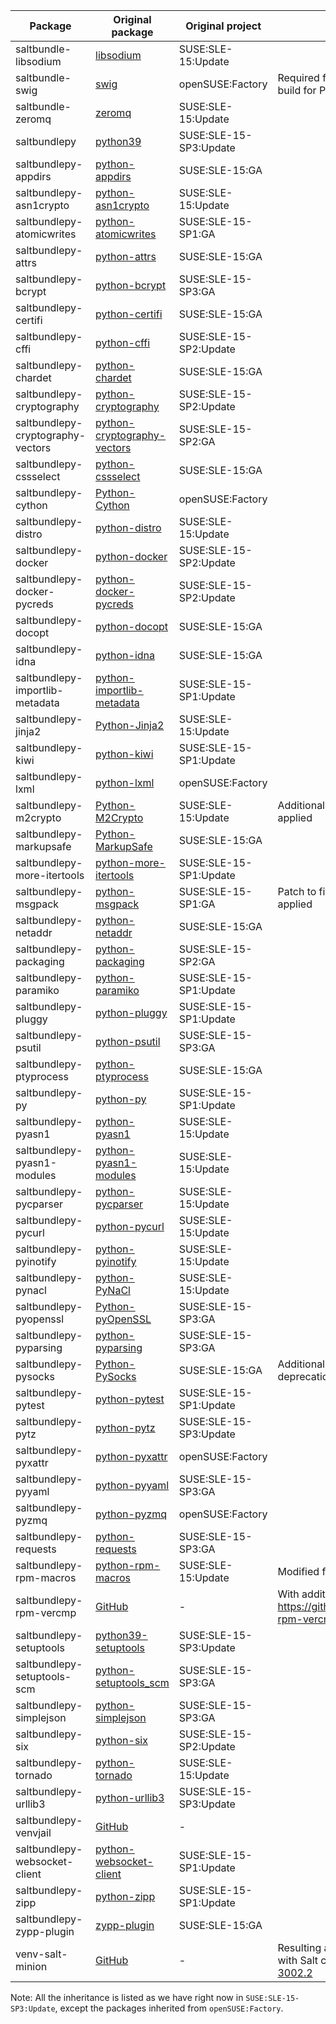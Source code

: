 | Package | Original package | Original project | Description |
| --- | --- | --- | --- |
| saltbundle-libsodium | [libsodium](https://build.opensuse.org/package/show/SUSE:SLE-15:Update/libsodium) | SUSE:SLE-15:Update |  |
| saltbundle-swig | [swig](https://build.opensuse.org/package/show/openSUSE:Factory/swig) | openSUSE:Factory | Required for binary python modules build for Python 3.9 |
| saltbundle-zeromq | [zeromq](https://build.opensuse.org/package/show/SUSE:SLE-15:Update/zeromq) | SUSE:SLE-15:Update |  |
| saltbundlepy | [python39](https://build.opensuse.org/package/show/SUSE:SLE-15-SP3:Update/python39) | SUSE:SLE-15-SP3:Update |  |
| saltbundlepy-appdirs | [python-appdirs](https://build.opensuse.org/package/show/SUSE:SLE-15:GA/python-appdirs) | SUSE:SLE-15:GA |  |
| saltbundlepy-asn1crypto | [python-asn1crypto](https://build.opensuse.org/package/show/SUSE:SLE-15:Update/python-asn1crypto) | SUSE:SLE-15:Update |  |
| saltbundlepy-atomicwrites | [python-atomicwrites](https://build.opensuse.org/package/show/SUSE:SLE-15-SP1:GA/python-atomicwrites) | SUSE:SLE-15-SP1:GA |  |
| saltbundlepy-attrs | [python-attrs](https://build.opensuse.org/package/show/SUSE:SLE-15:GA/attr) | SUSE:SLE-15:GA |  |
| saltbundlepy-bcrypt | [python-bcrypt](https://build.opensuse.org/package/show/SUSE:SLE-15-SP3:GA/python-bcrypt) | SUSE:SLE-15-SP3:GA |  |
| saltbundlepy-certifi | [python-certifi](https://build.opensuse.org/package/show/SUSE:SLE-15:GA/python-certifi) | SUSE:SLE-15:GA |  |
| saltbundlepy-cffi | [python-cffi](https://build.opensuse.org/package/show/SUSE:SLE-15-SP2:Update/python-cffi) | SUSE:SLE-15-SP2:Update |  |
| saltbundlepy-chardet | [python-chardet](https://build.opensuse.org/package/show/SUSE:SLE-15:GA/python-chardet) | SUSE:SLE-15:GA |  |
| saltbundlepy-cryptography | [python-cryptography](https://build.opensuse.org/package/show/SUSE:SLE-15-SP2:Update/python-cryptography) | SUSE:SLE-15-SP2:Update |  |
| saltbundlepy-cryptography-vectors | [python-cryptography-vectors](https://build.opensuse.org/package/show/SUSE:SLE-15-SP2:GA/python-cryptography-vectors) | SUSE:SLE-15-SP2:GA |  |
| saltbundlepy-cssselect | [python-cssselect](https://build.opensuse.org/package/show/SUSE:SLE-15:GA/python-cssselect) | SUSE:SLE-15:GA |  |
| saltbundlepy-cython | [Python-Cython](https://build.opensuse.org/package/show/openSUSE:Factory/python-Cython) | openSUSE:Factory |  |
| saltbundlepy-distro | [python-distro](https://build.opensuse.org/package/show/SUSE:SLE-15:Update/python-distro) | SUSE:SLE-15:Update |  |
| saltbundlepy-docker | [python-docker](https://build.opensuse.org/package/show/SUSE:SLE-15-SP2:Update/python-docker) | SUSE:SLE-15-SP2:Update |  |
| saltbundlepy-docker-pycreds | [python-docker-pycreds](https://build.opensuse.org/package/show/SUSE:SLE-15-SP2:Update/python-docker-pycreds) | SUSE:SLE-15-SP2:Update |  |
| saltbundlepy-docopt | [python-docopt](https://build.opensuse.org/package/show/SUSE:SLE-15:GA/python-docopt) | SUSE:SLE-15:GA |  |
| saltbundlepy-idna | [python-idna](https://build.opensuse.org/package/show/SUSE:SLE-15:GA/python-idna) | SUSE:SLE-15:GA |  |
| saltbundlepy-importlib-metadata | [python-importlib-metadata](https://build.opensuse.org/package/show/SUSE:SLE-15-SP1:Update/python-importlib-metadata) | SUSE:SLE-15-SP1:Update |  |
| saltbundlepy-jinja2 | [Python-Jinja2](https://build.opensuse.org/package/show/SUSE:SLE-15:Update/python-Jinja2) | SUSE:SLE-15:Update |  |
| saltbundlepy-kiwi | [python-kiwi](https://build.opensuse.org/package/show/SUSE:SLE-15-SP1:Update/python-kiwi) | SUSE:SLE-15-SP1:Update |  |
| saltbundlepy-lxml | [python-lxml](https://build.opensuse.org/package/show/openSUSE:Factory/python-lxml) | openSUSE:Factory |  |
| saltbundlepy-m2crypto | [Python-M2Crypto](https://build.opensuse.org/package/show/SUSE:SLE-15:Update/python-M2Crypto) | SUSE:SLE-15:Update | Additional patches for Python 3.9 applied |
| saltbundlepy-markupsafe | [Python-MarkupSafe](https://build.opensuse.org/package/show/SUSE:SLE-15:GA/python-MarkupSafe) | SUSE:SLE-15:GA |  |
| saltbundlepy-more-itertools | [python-more-itertools](https://build.opensuse.org/package/show/SUSE:SLE-15-SP1:Update/python-more-itertools) | SUSE:SLE-15-SP1:Update |  |
| saltbundlepy-msgpack | [python-msgpack](https://build.opensuse.org/package/show/SUSE:SLE-15-SP1:GA/python-msgpack) | SUSE:SLE-15-SP1:GA | Patch to fix deprecations in the tests applied |
| saltbundlepy-netaddr | [python-netaddr](https://build.opensuse.org/package/show/SUSE:SLE-15:GA/python-netaddr) | SUSE:SLE-15:GA |  |
| saltbundlepy-packaging | [python-packaging](https://build.opensuse.org/package/show/SUSE:SLE-15-SP2:GA/python-packaging) | SUSE:SLE-15-SP2:GA |  |
| saltbundlepy-paramiko | [python-paramiko](https://build.opensuse.org/package/show/SUSE:SLE-15-SP1:Update/python-paramiko) | SUSE:SLE-15-SP1:Update |  |
| saltbundlepy-pluggy | [python-pluggy](https://build.opensuse.org/package/show/SUSE:SLE-15-SP1:Update/python-pluggy) | SUSE:SLE-15-SP1:Update |  |
| saltbundlepy-psutil | [python-psutil](https://build.opensuse.org/package/show/SUSE:SLE-15-SP3:GA/python-psutil) | SUSE:SLE-15-SP3:GA |  |
| saltbundlepy-ptyprocess | [python-ptyprocess](https://build.opensuse.org/package/show/SUSE:SLE-15:GA/python-ptyprocess) | SUSE:SLE-15:GA |  |
| saltbundlepy-py | [python-py](https://build.opensuse.org/package/show/SUSE:SLE-15-SP1:Update/python-py) | SUSE:SLE-15-SP1:Update |  |
| saltbundlepy-pyasn1 | [python-pyasn1](https://build.opensuse.org/package/show/SUSE:SLE-15:Update/python-pyasn1) | SUSE:SLE-15:Update |  |
| saltbundlepy-pyasn1-modules | [python-pyasn1-modules](https://build.opensuse.org/package/show/SUSE:SLE-15:Update/python-pyasn1-modules) | SUSE:SLE-15:Update |  |
| saltbundlepy-pycparser | [python-pycparser](https://build.opensuse.org/package/show/SUSE:SLE-15:Update/python-pycparser) | SUSE:SLE-15:Update |  |
| saltbundlepy-pycurl | [python-pycurl](https://build.opensuse.org/package/show/SUSE:SLE-15:Update/python-pycurl) | SUSE:SLE-15:Update |  |
| saltbundlepy-pyinotify | [python-pyinotify](https://build.opensuse.org/package/show/SUSE:SLE-15:Update/python-pyinotify) | SUSE:SLE-15:Update |  |
| saltbundlepy-pynacl | [python-PyNaCl](https://build.opensuse.org/package/show/SUSE:SLE-15:Update/python-PyNaCl) | SUSE:SLE-15:Update |  |
| saltbundlepy-pyopenssl | [Python-pyOpenSSL](https://build.opensuse.org/package/show/SUSE:SLE-15-SP3:GA/python-pyOpenSSL) | SUSE:SLE-15-SP3:GA |  |
| saltbundlepy-pyparsing | [python-pyparsing](https://build.opensuse.org/package/show/SUSE:SLE-15-SP3:GA/python-pyparsing) | SUSE:SLE-15-SP3:GA |  |
| saltbundlepy-pysocks | [Python-PySocks](https://build.opensuse.org/package/show/SUSE:SLE-15:GA/python-PySocks) | SUSE:SLE-15:GA | Additional patches for Python 3.9 deprecations fix applied |
| saltbundlepy-pytest | [python-pytest](https://build.opensuse.org/package/show/SUSE:SLE-15-SP1:Update/python-pytest) | SUSE:SLE-15-SP1:Update |  |
| saltbundlepy-pytz | [python-pytz](https://build.opensuse.org/package/show/SUSE:SLE-15-SP3:Update/python-pytz) | SUSE:SLE-15-SP3:Update |  |
| saltbundlepy-pyxattr | [python-pyxattr](https://build.opensuse.org/package/show/openSUSE:Factory/python-pyxattr) | openSUSE:Factory |  |
| saltbundlepy-pyyaml | [python-pyyaml](https://build.opensuse.org/package/show/SUSE:SLE-15-SP3:GA/python-PyYAML) | SUSE:SLE-15-SP3:GA |  |
| saltbundlepy-pyzmq | [python-pyzmq](https://build.opensuse.org/package/show/openSUSE:Factory/python-pyzmq) | openSUSE:Factory |  |
| saltbundlepy-requests | [python-requests](https://build.opensuse.org/package/show/SUSE:SLE-15-SP3:GA/python-requests) | SUSE:SLE-15-SP3:GA |  |
| saltbundlepy-rpm-macros | [python-rpm-macros](https://build.opensuse.org/package/show/SUSE:SLE-15:Update/python-rpm-macros) | SUSE:SLE-15:Update | Modified for saltbundlepy python flavor |
| saltbundlepy-rpm-vercmp | [GitHub](https://github.com/sassoftware/python-rpm-vercmp) | - | With additional patch from https://github.com/sassoftware/python-rpm-vercmp/pull/3 |
| saltbundlepy-setuptools | [python39-setuptools](https://build.opensuse.org/package/show/SUSE:SLE-15-SP3:Update/python39-setuptools) | SUSE:SLE-15-SP3:Update |  |
| saltbundlepy-setuptools-scm | [python-setuptools_scm](https://build.opensuse.org/package/show/SUSE:SLE-15-SP3:GA/python-setuptools_scm) | SUSE:SLE-15-SP3:GA |  |
| saltbundlepy-simplejson | [python-simplejson](https://build.opensuse.org/package/show/SUSE:SLE-15-SP3:GA/python-simplejson) | SUSE:SLE-15-SP3:GA |  |
| saltbundlepy-six | [python-six](https://build.opensuse.org/package/show/SUSE:SLE-15-SP2:Update/python-six) | SUSE:SLE-15-SP2:Update |  |
| saltbundlepy-tornado | [python-tornado](https://build.opensuse.org/package/show/SUSE:SLE-15:Update/python-tornado) | SUSE:SLE-15:Update |  |
| saltbundlepy-urllib3 | [python-urllib3](https://build.opensuse.org/package/show/SUSE:SLE-15-SP3:Update/python-urllib3) | SUSE:SLE-15-SP3:Update |  |
| saltbundlepy-venvjail | [GitHub](https://github.com/openSUSE/venvjail) | - |  |
| saltbundlepy-websocket-client | [python-websocket-client](https://build.opensuse.org/package/show/SUSE:SLE-15-SP1:Update/python-websocket-client) | SUSE:SLE-15-SP1:Update |  |
| saltbundlepy-zipp | [python-zipp](https://build.opensuse.org/package/show/SUSE:SLE-15-SP1:Update/python-zipp) | SUSE:SLE-15-SP1:Update |  |
| saltbundlepy-zypp-plugin | [zypp-plugin](https://build.opensuse.org/package/show/SUSE:SLE-15:GA/zypp-plugin) | SUSE:SLE-15:GA |  |
| venv-salt-minion | [GitHub](https://github.com/openSUSE/salt/tree/openSUSE-3002.2) | - | Resulting and only published package with Salt codebase from [openSUSE Salt 3002.2](https://github.com/openSUSE/salt/tree/openSUSE-3002.2) |

Note: All the inheritance is listed as we have right now in `SUSE:SLE-15-SP3:Update`, except the packages inherited from `openSUSE:Factory`.